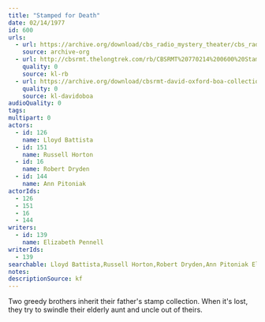 ```yaml
---
title: "Stamped for Death"
date: 02/14/1977
id: 600
urls: 
  - url: https://archive.org/download/cbs_radio_mystery_theater/cbs_radio_mystery_theater-0551-0600.zip/cbs_radio_mystery_theater-0551-0600%2Fcbsrmt_0600_stamped_for_death_.mp3
    source: archive-org
  - url: http://cbsrmt.thelongtrek.com/rb/CBSRMT%20770214%200600%20Stamped%20for%20Death_wbbm_rb%20fadesinandout.mp3
    quality: 0
    source: kl-rb
  - url: https://archive.org/download/cbsrmt-david-oxford-boa-collection/CBSRMT-770214-0600-Stamped-for-Death-(128-44)_KIRO-{BoA}.mp3
    quality: 0
    source: kl-davidoboa
audioQuality: 0
tags: 
multipart: 0
actors:  
  - id: 126
    name: Lloyd Battista  
  - id: 151
    name: Russell Horton  
  - id: 16
    name: Robert Dryden  
  - id: 144
    name: Ann Pitoniak
actorIds:  
  - 126  
  - 151  
  - 16  
  - 144
writers:  
  - id: 139
    name: Elizabeth Pennell
writerIds:  
  - 139
searchable: Lloyd Battista,Russell Horton,Robert Dryden,Ann Pitoniak Elizabeth Pennell
notes: 
descriptionSource: kf
---
```

Two greedy brothers inherit their father's stamp collection. When it's lost, they try to swindle their elderly aunt and uncle out of theirs.